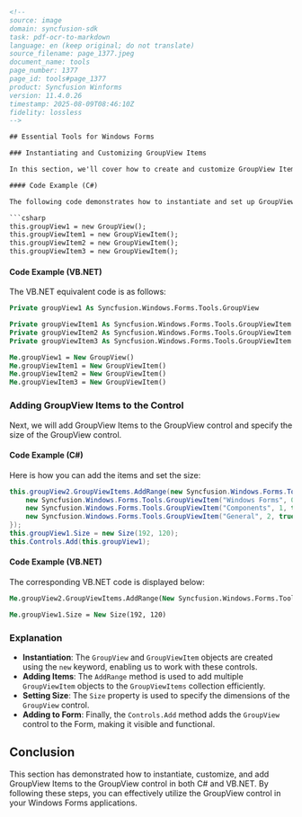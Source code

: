 ```html
<!-- 
source: image
domain: syncfusion-sdk
task: pdf-ocr-to-markdown
language: en (keep original; do not translate)
source_filename: page_1377.jpeg
document_name: tools
page_number: 1377
page_id: tools#page_1377
product: Syncfusion Winforms
version: 11.4.0.26
timestamp: 2025-08-09T08:46:10Z
fidelity: lossless
-->

## Essential Tools for Windows Forms

### Instantiating and Customizing GroupView Items

In this section, we'll cover how to create and customize GroupView Items, adding them to the GroupView control, and specifying the size of the control.

#### Code Example (C#)

The following code demonstrates how to instantiate and set up GroupView Items:

```csharp
this.groupView1 = new GroupView();
this.groupViewItem1 = new GroupViewItem();
this.groupViewItem2 = new GroupViewItem();
this.groupViewItem3 = new GroupViewItem();
```

#### Code Example (VB.NET)

The VB.NET equivalent code is as follows:

```vb
Private groupView1 As Syncfusion.Windows.Forms.Tools.GroupView

Private groupViewItem1 As Syncfusion.Windows.Forms.Tools.GroupViewItem
Private groupViewItem2 As Syncfusion.Windows.Forms.Tools.GroupViewItem
Private groupViewItem3 As Syncfusion.Windows.Forms.Tools.GroupViewItem

Me.groupView1 = New GroupView()
Me.groupViewItem1 = New GroupViewItem()
Me.groupViewItem2 = New GroupViewItem()
Me.groupViewItem3 = New GroupViewItem()
```

### Adding GroupView Items to the Control

Next, we will add GroupView Items to the GroupView control and specify the size of the GroupView control.

#### Code Example (C#)

Here is how you can add the items and set the size:

```csharp
this.groupView2.GroupViewItems.AddRange(new Syncfusion.Windows.Forms.Tools.GroupViewItem[] {
    new Syncfusion.Windows.Forms.Tools.GroupViewItem("Windows Forms", 0, true, null, "GroupViewItem0"),
    new Syncfusion.Windows.Forms.Tools.GroupViewItem("Components", 1, true, null, "GroupViewItem1"),
    new Syncfusion.Windows.Forms.Tools.GroupViewItem("General", 2, true, null, "GroupViewItem2")
});
this.groupView1.Size = new Size(192, 120);
this.Controls.Add(this.groupView1);
```

#### Code Example (VB.NET)

The corresponding VB.NET code is displayed below:

```vb
Me.groupView2.GroupViewItems.AddRange(New Syncfusion.Windows.Forms.Tools.GroupViewItem() {New Syncfusion.Windows.Forms.Tools.GroupViewItem("Windows Forms", 0, True, Nothing, "GroupViewItem0"), New Syncfusion.Windows.Forms.Tools.GroupViewItem("Components", 1, True, Nothing, "GroupViewItem1"), New Syncfusion.Windows.Forms.Tools.GroupViewItem("General", 2, True, Nothing, "GroupViewItem2")})

Me.groupView1.Size = New Size(192, 120)
```

### Explanation

- **Instantiation**: The `GroupView` and `GroupViewItem` objects are created using the `new` keyword, enabling us to work with these controls.
- **Adding Items**: The `AddRange` method is used to add multiple `GroupViewItem` objects to the `GroupViewItems` collection efficiently.
- **Setting Size**: The `Size` property is used to specify the dimensions of the `GroupView` control.
- **Adding to Form**: Finally, the `Controls.Add` method adds the `GroupView` control to the Form, making it visible and functional.

## Conclusion

This section has demonstrated how to instantiate, customize, and add GroupView Items to the GroupView control in both C# and VB.NET. By following these steps, you can effectively utilize the GroupView control in your Windows Forms applications.

<!-- tags: [Windows Forms, GroupView, GroupViewItem] keywords: [Instantiation, Customization, Adding Items, Size, Controls.Add, GroupViewItems.AddRange, Size property, Windows Forms] -->
```